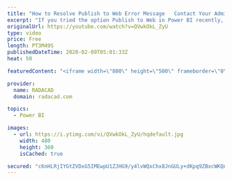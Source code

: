 ```yaml
---
title: "How to Resolve Publish to Web Error Message   Contact Your Admin to Enable Embed Code Creation"
excerpt: "If you tried the option Publish to Web in Power BI recently, you might have seen the error saying \"Contact Your Admin to Enable Embed Code Creation\". In this vidoe, I am going to talk about why you see this error message, what is the reason behind it, and how to get it resolved. read more about this"
originalUrl: https://youtube.com/watch?v=QVwkOkL_ZyU
type: video
price: Free
length: PT3M49S
publishedDateTime: 2020-02-09T05:01:33Z
heat: 50

featuredContent: "<iframe width=\"800\" height=\"500\" frameborder=\"0\" src=\"https://www.youtube.com/embed/QVwkOkL_ZyU\" allow=\"accelerometer; autoplay; encrypted-media; gyroscope; picture-in-picture\" allowfullscreen></iframe>"

provider:
  name: RADACAD
  domain: radacad.com

topics:
  - Power BI

images:
  - url: https://i.ytimg.com/vi/QVwkOkL_ZyU/hqdefault.jpg
    width: 480
    height: 360
    isCached: true

secured: "c6nHLRjIYGtZVDxG5IMEwpU1ZJHG9/y4lvWQxChx8JnGULy+dKpq9ZBxcWKQnrMnm/Omd/vVZ+DpmMpK1J5T5ymSRQRLAVU6mx5t1QdgUtDDL6uuYrk1hwje8/hlM3BumHLzqFfwYiEa/oh6WFyKdJwpZdK4CczAD2XZt1F6pM7vCgJnIxfATmgOXiQuAzdZKWPnEgV4szn+48GA09ehA0TrGkCrIf9nZTouTt9kgCGB/x8ejbGoyqjyiPIM7ze0Nymk31wqQMZ+M0jJPjdvaETiMPD1YDtqwebyvBDF9SjjafDaVK/dkjGG0hClQILOPG4vl5xy9cRPFeWt34DUHjXqhFtexvqtN6FqjyI0INn96wy6B29Iflq1B/H3DFPkL+5TGncKjsDwGHHLZ8+CW2mcqeNCe76PmaXp0mJcG0Y=;5gfrQbD8/K72efyymuPCpQ=="
---
```


